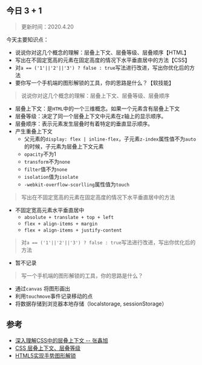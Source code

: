 ## 今日 3 + 1
> 更新时间：2020.4.20

今天主要知识点：
* 说说你对这几个概念的理解：层叠上下文、层叠等级、层叠顺序【HTML】
* 写出在不固定宽高的元素在固定高度的情况下水平垂直居中的方法【CSS】
* 对`a == ('1'||'2'||'3') ? false : true`写法进行改进，写出你优化后的方法
* 要你写一个手机端的图形解锁的工具，你的思路是什么？【软技能】

> 说说你对这几个概念的理解：层叠上下文、层叠等级、层叠顺序
* 层叠上下文：是`HTML`中的一个三维概念。如果一个元素含有层叠上下文
* 层叠等级：决定了同一个层叠上下文中元素在z轴上的显示顺序。
* 层叠顺序：表示元素发生层叠时有着特定的垂直显示顺序。
* 产生重叠上下文
  * 父元素的`display: flex | inline-flex`，子元素`z-index`属性值不为`auto`的时候，子元素为层叠上下文元素
  * `opacity`不为1
  * `transform`不为`none`
  * `filter`值不为`none`
  * `isolation`值为`isolate`
  * `-webkit-overflow-scorlling`属性值为`touch`

> 写出在不固定宽高的元素在固定高度的情况下水平垂直居中的方法
* 不固定宽高元素水平垂直居中
  * `absolute + translate + top + left`
  * `flex + align-items + margin`
  * `flex + align-items + justify-content`

> 对`a == ('1'||'2'||'3') ? false : true`写法进行改进，写出你优化后的方法
* 暂不记录

> 写一个手机端的图形解锁的工具，你的思路是什么？
* 通过`canvas` 将图形画出
* 利用`touchmove`事件记录移动的点
* 将数据存储到浏览器本地存储（localstorage, sessionStorage）

## 参考
* [深入理解CSS中的层叠上下文 -- 张鑫旭](https://www.zhangxinxu.com/wordpress/2016/01/understand-css-stacking-context-order-z-index/)
* [CSS 层叠上下文、层叠等级](https://juejin.im/post/5b876f86518825431079ddd6)
* [HTML5实现手势图形解锁](http://www.alloyteam.com/2015/07/html5-shi-xian-ping-mu-shou-shi-jie-suo/)